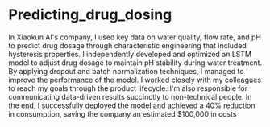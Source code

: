 # Predicting_drug_dosing
In Xiaokun AI's company, I used key data on water quality, flow rate, and pH to predict drug dosage through characteristic engineering that included hysteresis properties. I independently developed and optimized an LSTM model to adjust drug dosage to maintain pH stability during water treatment. By applying dropout and batch normalization techniques, I managed to improve the performance of the model. I worked closely with my colleagues to reach my goals through the product lifecycle. I'm also responsible for communicating data-driven results succinctly to non-technical people. In the end, I successfully deployed the model and achieved a 40% reduction in consumption, saving the company an estimated $100,000 in costs

